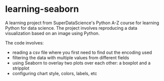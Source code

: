 # learning-seaborn
A learning project from SuperDataScience's Python A-Z course for learning Python for data science.
The project involves reproducing a data visualization based on an image using Python.

The code involves:
- reading a csv file where you first need to find out the encoding used
- filtering the data with multiple values from different fields
- using Seaborn to overlay two plots over each other: a boxplot and a stripplot
- configuring chart style, colors, labels, etc
